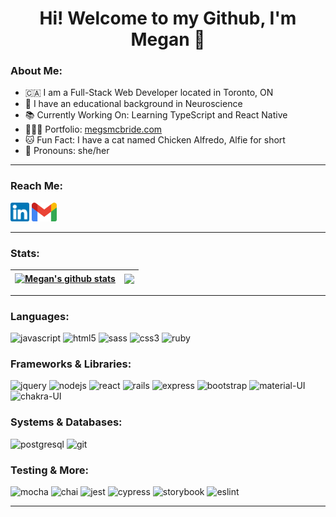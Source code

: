 <h1  align="center"> Hi! Welcome to my Github, I'm Megan 🌸 </h1>

<h3> About Me: </h3>

- 🇨🇦 I am a Full-Stack Web Developer located in Toronto, ON
- 🧠 I have an educational background in Neuroscience
- 📚 Currently Working On: Learning TypeScript and React Native
- 👩🏼‍💻 Portfolio: <a href="http://megsmcbride.com/">megsmcbride.com</a>
- 🐱 Fun Fact: I have a cat named Chicken Alfredo, Alfie for short
- 🌈 Pronouns: she/her


---

<h3> Reach Me: </h3>

[<img alt="LinkedIn" height="30px" width="auto" src="./img/linkedin.png" />](https://www.linkedin.com/in/megsmcbride/) [<img alt="Email" height="30px" width="auto" src="./img/gmail.png" />](mailto:meganambermcbride@gmail.com) 


---
<h3> Stats: </h3>

| <a href="https://github.com/megsmcbride/github-readme-stats"><img align="center" src="https://github-readme-stats.vercel.app/api?username=megsmcbride&show_icons=true&theme=dracula&hide_border=true" alt="Megan's github stats" /></a> | <a href="https://github.com/megmcbride/github-readme-stats"><img align="center" src="https://github-readme-stats.vercel.app/api/top-langs/?username=megsmcbride&layout=compact&langs_count=8&theme=dracula&hide_border=true" /></a> |
| ---------------------------------------------------------------------------------------------------------------------------------------------------------------------------------------------------------------------------------------- | ------------------------------------------------------------------------------------------------------------------------------------------------------------------------------------------------------------------------------------ |


---

<h3> Languages: </h3>
<p>
  <img alt="javascript" height="35px" src="https://cdn.jsdelivr.net/gh/devicons/devicon/icons/javascript/javascript-plain.svg" />
  <img alt="html5" height="45px" src="https://cdn.jsdelivr.net/gh/devicons/devicon/icons/html5/html5-original-wordmark.svg" />
  <img alt="sass" height="45px" src="https://cdn.jsdelivr.net/gh/devicons/devicon/icons/sass/sass-original.svg" />
  <img alt="css3" height="45px" src="https://cdn.jsdelivr.net/gh/devicons/devicon/icons/css3/css3-original-wordmark.svg" />
  <img alt="ruby" height="40px" src="https://cdn.jsdelivr.net/gh/devicons/devicon/icons/ruby/ruby-original-wordmark.svg" />
</p>

<h3> Frameworks & Libraries: </h3>
<p>
  <img alt="jquery" height="45px" src="https://cdn.jsdelivr.net/gh/devicons/devicon/icons/jquery/jquery-original-wordmark.svg" />
  <img alt="nodejs" height="45px" src="https://cdn.jsdelivr.net/gh/devicons/devicon/icons/nodejs/nodejs-original-wordmark.svg" />
  <img alt="react" height="45px" src="https://cdn.jsdelivr.net/gh/devicons/devicon/icons/react/react-original-wordmark.svg" />
  <img alt="rails" height="45px" src="https://cdn.jsdelivr.net/gh/devicons/devicon/icons/rails/rails-plain-wordmark.svg" />
  <img alt="express" height="45px" src="https://cdn.jsdelivr.net/gh/devicons/devicon/icons/express/express-original-wordmark.svg" />
  <img alt="bootstrap" height="45px" src="https://cdn.jsdelivr.net/gh/devicons/devicon/icons/bootstrap/bootstrap-plain-wordmark.svg" />
  <img alt="material-UI" height="45px" src="https://mui.com/static/logo.png" />
  <img alt="chakra-UI" height="40px" src="https://www.coffeeclass.io/logos/chakra-ui.png" />
</p>

<h3> Systems & Databases: </h3>
<p>
<img alt="postgresql" height="45px" src="https://cdn.jsdelivr.net/gh/devicons/devicon/icons/postgresql/postgresql-original-wordmark.svg" />
<img alt="git" height="45px" src="https://cdn.jsdelivr.net/gh/devicons/devicon/icons/git/git-original-wordmark.svg" />

</p>

<h3> Testing & More: </h3>

<p>
<img alt="mocha" height="45px" src="https://cdn.jsdelivr.net/gh/devicons/devicon/icons/mocha/mocha-plain.svg" />
<img alt="chai" height="45px" src="https://avatars.githubusercontent.com/u/1515293?s=280&v=4" />
<img alt="jest" height="45px" src="https://cdn.jsdelivr.net/gh/devicons/devicon/icons/jest/jest-plain.svg" />
<img alt="cypress" height="45px" src="https://icons-for-free.com/download-icon-cypress-1324440144114984250_512.png"/>
<img alt="storybook" height="45px" src="https://avatars.githubusercontent.com/u/22632046?s=200&v=4" />
<img alt="eslint" height="45px" src="https://cdn.jsdelivr.net/gh/devicons/devicon/icons/eslint/eslint-original-wordmark.svg" />
</p>


---


